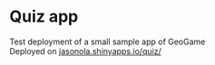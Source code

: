 # Quiz app

Test deployment of a small sample app of GeoGame  
Deployed on [jasonola.shinyapps.io/quiz/](jasonola.shinyapps.io/quiz/)
